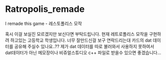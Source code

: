 # Ratropolis_remade
I remade this game - 레스토폴리스 모작

혹시 이걸 보실진 모르겠지만 보신다면 부탁드립니다. 현재 레트로폴리스 모작을 구현하려 하고있는 고등학교 학생입니다. 너무 잘만드신걸 보구 연락드리는대 카드의 dat 데이터를 공유해 주실수 있나요..??
제가 dat 데이터를 따로 불러와서 사용하지 못하여서 dat데이터가 아닌 메모장이나 비쥬얼스튜디오 c++ 파일로 받을수 있으면 좋겠습니다...
